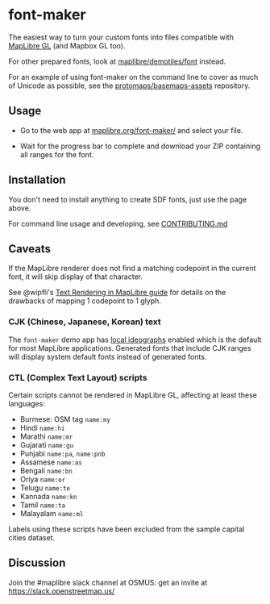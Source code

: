 # font-maker

The easiest way to turn your custom fonts into files compatible with [MapLibre GL](https://maplibre.org) (and Mapbox GL too).

For other prepared fonts, look at [maplibre/demotiles/font](https://github.com/maplibre/demotiles/tree/gh-pages/font) instead.

For an example of using font-maker on the command line to cover as much of Unicode as possible, see the [protomaps/basemaps-assets](https://github.com/protomaps/basemaps-assets) repository.

## Usage

* Go to the web app at [maplibre.org/font-maker/](https://maplibre.org/font-maker/) and select your file.

* Wait for the progress bar to complete and download your ZIP containing all ranges for the font. 

## Installation

You don't need to install anything to create SDF fonts, just use the page above. 

For command line usage and developing, see [CONTRIBUTING.md](CONTRIBUTING.md)

## Caveats

If the MapLibre renderer does not find a matching codepoint in the current font, it will skip display of that character.

See @wipfli's [Text Rendering in MapLibre guide](https://github.com/wipfli/about-text-rendering-in-maplibre) for details on the drawbacks of mapping 1 codepoint to 1 glyph.

### CJK (Chinese, Japanese, Korean) text

The `font-maker` demo app has [local ideographs](https://maplibre.org/maplibre-gl-js-docs/example/local-ideographs/) enabled which is the default for most MapLibre applications. Generated fonts that include CJK ranges will display system default fonts instead of generated fonts.

### CTL (Complex Text Layout) scripts

Certain scripts cannot be rendered in MapLibre GL, affecting at least these languages:

* Burmese: OSM tag `name:my`
* Hindi `name:hi`
* Marathi `name:mr`
* Gujarati `name:gu`
* Punjabi `name:pa`, `name:pnb`
* Assamese `name:as`
* Bengali `name:bn`
* Oriya `name:or`
* Telugu `name:te`
* Kannada `name:kn`
* Tamil `name:ta`
* Malayalam `name:ml`

Labels using these scripts have been excluded from the sample capital cities dataset.

## Discussion

Join the #maplibre slack channel at OSMUS: get an invite at https://slack.openstreetmap.us/
